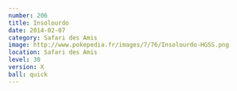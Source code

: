 ```yaml
---
number: 206
title: Insolourdo
date: 2014-02-07
category: Safari des Amis
image: http://www.pokepedia.fr/images/7/76/Insolourdo-HGSS.png
location: Safari des Amis
level: 30
version: X
ball: quick
---
```

